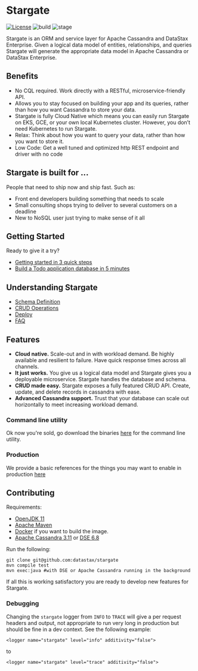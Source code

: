 <!--
    Copyright DataStax, Inc.
    Licensed under the Apache License, Version 2.0 (the "License");
    you may not use this file except in compliance with the License.
    You may obtain a copy of the License at
    http://www.apache.org/licenses/LICENSE-2.0
    Unless required by applicable law or agreed to in writing, software
    distributed under the License is distributed on an "AS IS" BASIS,
    WITHOUT WARRANTIES OR CONDITIONS OF ANY KIND, either express or implied.
    See the License for the specific language governing permissions and
    limitations under the License.
-->
# Stargate

[![License](https://img.shields.io/badge/license-Apache--2.0-blue.svg)](http://www.apache.org/licenses/LICENSE-2.0)
![build](https://github.com/datastax/stargate/workflows/Docker%20Image%20CI/badge.svg)
![stage](https://img.shields.io/badge/stage-alpha-orange)

Stargate is an ORM and service layer for Apache Cassandra and DataStax Enterprise.  Given a logical data model of entities, relationships, and queries Stargate will generate the appropriate data model in Apache Cassandra or DataStax Enterprise.

## Benefits

* No CQL required. Work directly with a RESTful, microservice-friendly API.
* Allows you to stay focused on building your app and its queries, rather than how you want Cassandra to store your data.
* Stargate is fully Cloud Native which means you can easily run Stargate on EKS, GCE, or your own local Kubernetes cluster. However, you don’t need Kubernetes to run Stargate.
* Relax: Think about how you want to query your data, rather than how you want to store it.
* Low Code: Get a well tuned and optimized http REST endpoint and driver with no code

## Stargate is built for ...

People that need to ship now and ship fast. Such as: 

* Front end developers building something that needs to scale
* Small consulting shops trying to deliver to several customers on a deadline
* New to NoSQL user just trying to make sense of it all

## Getting Started

Ready to give it a try?

* [Getting started in 3 quick steps](docs/getting_started.md)
* [Build a Todo application database in 5 minutes](docs/getting_started_todo_app.md)

## Understanding Stargate
* [Schema Definition](docs/schema_definition.md)
* [CRUD Operations](docs/crud.md)
* [Deploy](docs/deploy.md)
* [FAQ](docs/faq.md)

## Features
* **Cloud native.** Scale-out and in with workload demand. Be highly available and resilient to failure. Have quick response times across all channels.
* **It just works.** You give us a logical data model and Stargate gives you a deployable microservice. Stargate handles the database and schema.
* **CRUD made easy.** Stargate exposes a fully featured CRUD API. Create, update, and delete records in cassandra with ease.
* **Advanced Cassandra support.** Trust that your database can scale out horizontally to meet increasing workload demand. 

### Command line utility

Ok now you're sold, go download the binaries [here](https://github.com/datastax/stargate/releases/latest) for the command line utility. 

### Production

We provide a basic references for the things you may want to enable in production [here](docs/production.md)

## Contributing

Requirements:

* [OpenJDK 11](https://adoptopenjdk.net/releases.html)
* [Apache Maven](https://maven.apache.org/)
* [Docker](https://www.docker.com) if you want to build the image.
* [Apache Cassandra 3.11](https://cassandra.apache.org/) or [DSE 6.8](https://downloads.datastax.com/#enterprise)

Run the following:

    git clone git@github.com:datastax/stargate
    mvn compile test
    mvn exec:java #with DSE or Apache Cassandra running in the background 

If all this is working satisfactory you are ready to develop new features for Stargate.

### Debugging

Changing the `stargate` logger from `INFO` to `TRACE` will give a per request headers and output, not appropriate to run very long in production but should be fine in a dev context.
See the following example:

    <logger name="stargate" level="info" additivity="false">
to

    <logger name="stargate" level="trace" additivity="false">
